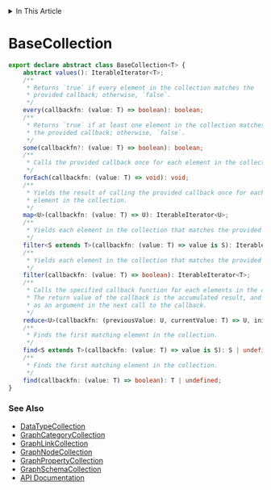 <details>
<summary>In This Article</summary>
<li><a href="#basecollection">BaseCollection</a></li>
</details>

# BaseCollection
```ts
export declare abstract class BaseCollection<T> {
    abstract values(): IterableIterator<T>;
    /**
     * Returns `true` if every element in the collection matches the
     * provided callback; otherwise, `false`.
     */
    every(callbackfn: (value: T) => boolean): boolean;
    /**
     * Returns `true` if at least one element in the collection matches
     * the provided callback; otherwise, `false`.
     */
    some(callbackfn?: (value: T) => boolean): boolean;
    /**
     * Calls the provided callback once for each element in the collection.
     */
    forEach(callbackfn: (value: T) => void): void;
    /**
     * Yields the result of calling the provided callback once for each
     * element in the collection.
     */
    map<U>(callbackfn: (value: T) => U): IterableIterator<U>;
    /**
     * Yields each element in the collection that matches the provided callback.
     */
    filter<S extends T>(callbackfn: (value: T) => value is S): IterableIterator<S>;
    /**
     * Yields each element in the collection that matches the provided callback.
     */
    filter(callbackfn: (value: T) => boolean): IterableIterator<T>;
    /**
     * Calls the specified callback function for each elements in the collection.
     * The return value of the callback is the accumulated result, and is provided
     * as an argument in the next call to the callback.
     */
    reduce<U>(callbackfn: (previousValue: U, currentValue: T) => U, initialValue: U): U;
    /**
     * Finds the first matching element in the collection.
     */
    find<S extends T>(callbackfn: (value: T) => value is S): S | undefined;
    /**
     * Finds the first matching element in the collection.
     */
    find(callbackfn: (value: T) => boolean): T | undefined;
}
```

### See Also
* [DataTypeCollection](dataTypeCollection.md)
* [GraphCategoryCollection](graphCategoryCollection.md)
* [GraphLinkCollection](graphLinkCollection.md)
* [GraphNodeCollection](graphNodeCollection.md)
* [GraphPropertyCollection](graphPropertyCollection.md)
* [GraphSchemaCollection](graphSchemaCollection.md)
* [API Documentation](index.md)